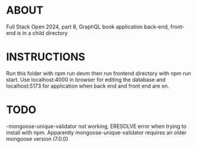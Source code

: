 # ABOUT
Full Stack Open 2024, part 8, GraphQL book application back-end, front-end is in a child directory
# INSTRUCTIONS
Run this folder with npm run devm then run frontend directory with npm run start. 
Use localhost:4000 in browser for editing the database and localhost:5173 for application when back end and front end are on.




# TODO

-mongoose-unique-validator not working, ERESOLVE error when trying to install with npm.
Apparently mongoose-unique-validator requires an older mongoose version (7.0.0)
